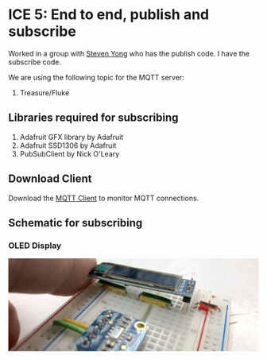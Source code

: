# ICE 5: End to end, publish and subscribe
Worked in a group with [Steven Yong](https://github.com/hcde440/ice-5-steven-yong) who has the publish code. I have the subscribe code.

We are using the following topic for the MQTT server:
1. Treasure/Fluke

## Libraries required for subscribing 
1. Adafruit GFX library by Adafruit
2. Adafruit SSD1306 by Adafruit
3. PubSubClient by Nick O'Leary

## Download Client
Download the [MQTT Client](http://mqttfx.jensd.de) to monitor MQTT connections. 

## Schematic for subscribing
### OLED Display
![OLED](images/oled.png)